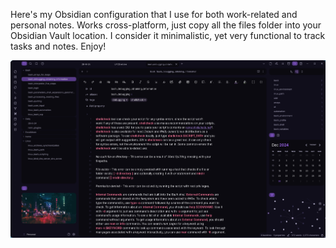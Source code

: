 Here's my Obsidian configuration that I use for both work-related and personal notes. Works cross-platform, just copy all the files folder into your Obsidian Vault location. I consider it minimalistic, yet very functional to track tasks and notes. Enjoy!

![screenshot](Stuff/screenshot.png)
